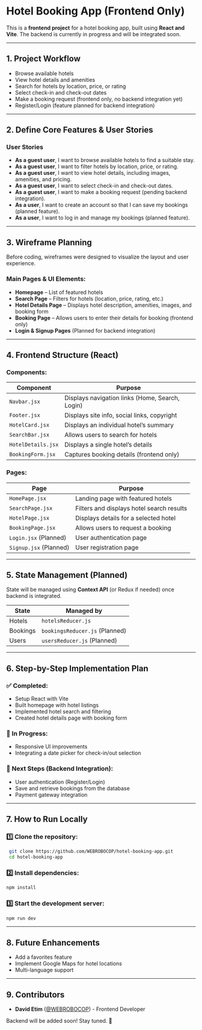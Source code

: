 # Hotel Booking App (Frontend Only)

This is a **frontend project** for a hotel booking app, built using **React and Vite**. The backend is currently in progress and will be integrated soon.

---

## 1. Project Workflow
- Browse available hotels
- View hotel details and amenities
- Search for hotels by location, price, or rating
- Select check-in and check-out dates
- Make a booking request (frontend only, no backend integration yet)
- Register/Login (feature planned for backend integration)

---

## 2. Define Core Features & User Stories
### User Stories
- **As a guest user**, I want to browse available hotels to find a suitable stay.
- **As a guest user**, I want to filter hotels by location, price, or rating.
- **As a guest user**, I want to view hotel details, including images, amenities, and pricing.
- **As a guest user**, I want to select check-in and check-out dates.
- **As a guest user**, I want to make a booking request (pending backend integration).
- **As a user**, I want to create an account so that I can save my bookings (planned feature).
- **As a user**, I want to log in and manage my bookings (planned feature).

---

## 3. Wireframe Planning
Before coding, wireframes were designed to visualize the layout and user experience.

### Main Pages & UI Elements:
- **Homepage** – List of featured hotels
- **Search Page** – Filters for hotels (location, price, rating, etc.)
- **Hotel Details Page** – Displays hotel description, amenities, images, and booking form
- **Booking Page** – Allows users to enter their details for booking (frontend only)
- **Login & Signup Pages** (Planned for backend integration)

---

## 4. Frontend Structure (React)

### **Components:**
| Component         | Purpose                                          |
|------------------|------------------------------------------------|
| `Navbar.jsx`     | Displays navigation links (Home, Search, Login) |
| `Footer.jsx`     | Displays site info, social links, copyright      |
| `HotelCard.jsx`  | Displays an individual hotel’s summary          |
| `SearchBar.jsx`  | Allows users to search for hotels               |
| `HotelDetails.jsx` | Displays a single hotel’s details              |
| `BookingForm.jsx` | Captures booking details (frontend only)        |

### **Pages:**
| Page              | Purpose                                      |
|------------------|--------------------------------------------|
| `HomePage.jsx`   | Landing page with featured hotels          |
| `SearchPage.jsx` | Filters and displays hotel search results  |
| `HotelPage.jsx`  | Displays details for a selected hotel      |
| `BookingPage.jsx`| Allows users to request a booking         |
| `Login.jsx` (Planned) | User authentication page               |
| `Signup.jsx` (Planned) | User registration page               |

---

## 5. State Management (Planned)
State will be managed using **Context API** (or Redux if needed) once backend is integrated.

| State        | Managed by |
|-------------|------------|
| Hotels      | `hotelsReducer.js` |
| Bookings    | `bookingsReducer.js` (Planned) |
| Users       | `usersReducer.js` (Planned) |

---

## 6. Step-by-Step Implementation Plan
### ✅ Completed:
- Setup React with Vite
- Built homepage with hotel listings
- Implemented hotel search and filtering
- Created hotel details page with booking form

### 🔧 In Progress:
- Responsive UI improvements
- Integrating a date picker for check-in/out selection

### 🚀 Next Steps (Backend Integration):
- User authentication (Register/Login)
- Save and retrieve bookings from the database
- Payment gateway integration

---

## 7. How to Run Locally
### **1️⃣ Clone the repository:**
```bash
 git clone https://github.com/WEBROBOCOP/hotel-booking-app.git
 cd hotel-booking-app
```

### **2️⃣ Install dependencies:**
```bash
npm install
```

### **3️⃣ Start the development server:**
```bash
npm run dev
```

---

## 8. Future Enhancements
- Add a favorites feature
- Implement Google Maps for hotel locations
- Multi-language support

---

## 9. Contributors
- **David Etim** ([@WEBROBOCOP](https://github.com/WEBROBOCOP)) - Frontend Developer

Backend will be added soon! Stay tuned. 🚀

